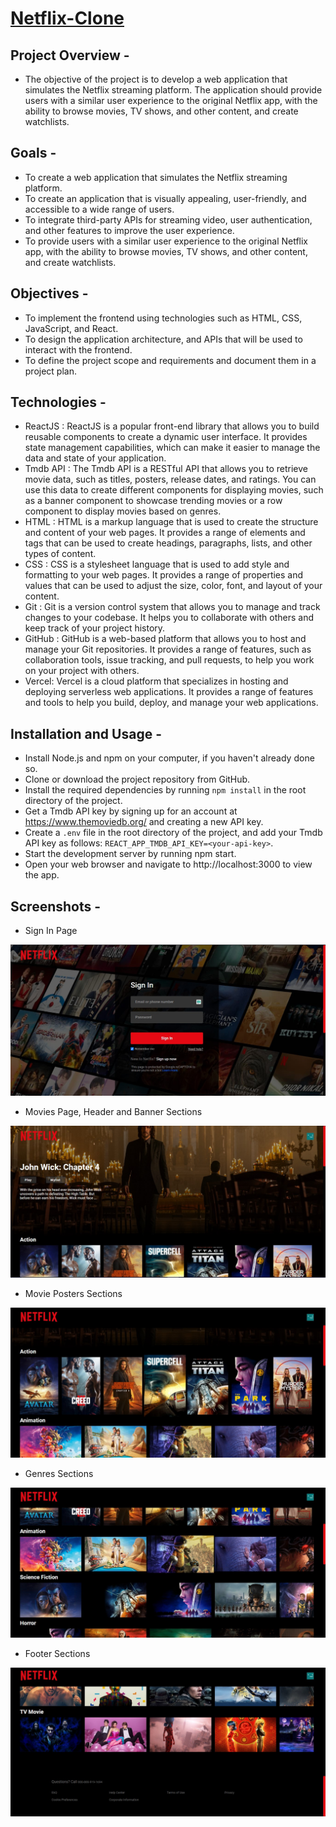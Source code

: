 # [Netflix-Clone](https://netflix-clone-brown-one.vercel.app/)

## Project Overview -
- The objective of the project is to develop a web application that simulates the Netflix streaming platform. The application should provide users with a similar user experience to the original Netflix app, with the ability to browse movies, TV shows, and other content, and create watchlists.

## Goals - 
- To create a web application that simulates the Netflix streaming platform.
- To create an application that is visually appealing, user-friendly, and accessible to a wide range of users.
- To integrate third-party APIs for streaming video, user authentication, and other features to improve the user experience.
- To provide users with a similar user experience to the original Netflix app, with the ability to browse movies, TV shows, and other content, and create watchlists.

## Objectives - 
- To implement the frontend using technologies such as HTML, CSS, JavaScript, and React.
- To design the application architecture, and APIs that will be used to interact with the frontend.
- To define the project scope and requirements and document them in a project plan.

## Technologies -
- ReactJS : ReactJS is a popular front-end library that allows you to build reusable components to create a dynamic user interface. It provides state management   capabilities, which can make it easier to manage the data and state of your application.
- Tmdb API : The Tmdb API is a RESTful API that allows you to retrieve movie data, such as titles, posters, release dates, and ratings. You can use this data to create different components for displaying movies, such as a banner component to showcase trending movies or a row component to display movies based on genres.
- HTML : HTML is a markup language that is used to create the structure and content of your web pages. It provides a range of elements and tags that can be used to create headings, paragraphs, lists, and other types of content.
- CSS : CSS is a stylesheet language that is used to add style and formatting to your web pages. It provides a range of properties and values that can be used to adjust the size, color, font, and layout of your content.
- Git : Git is a version control system that allows you to manage and track changes to your codebase. It helps you to collaborate with others and keep track of your project history.
- GitHub : GitHub is a web-based platform that allows you to host and manage your Git repositories. It provides a range of features, such as collaboration tools, issue tracking, and pull requests, to help you work on your project with others.
- Vercel: Vercel is a cloud platform that specializes in hosting and deploying serverless web applications. It provides a range of features and tools to help you build, deploy, and manage your web applications.

## Installation and Usage -
- Install Node.js and npm on your computer, if you haven't already done so.
- Clone or download the project repository from GitHub.
- Install the required dependencies by running `npm install` in the root directory of the project.
- Get a Tmdb API key by signing up for an account at https://www.themoviedb.org/ and creating a new API key.
- Create a `.env` file in the root directory of the project, and add your Tmdb API key as follows: `REACT_APP_TMDB_API_KEY=<your-api-key>`.
- Start the development server by running npm start.
- Open your web browser and navigate to http://localhost:3000 to view the app.

## Screenshots -
- Sign In Page

![Sign In Page](https://raw.githubusercontent.com/Alpha-santhosh/Netflix-Clone/main/src/Img/netflix-signin.jpg)

- Movies Page, Header and Banner Sections

![Movies Page, Header and Banner Sections](https://raw.githubusercontent.com/Alpha-santhosh/Netflix-Clone/main/src/Img/netflix-banner-img.jpg)

- Movie Posters Sections

![Movie Posters Sections](https://raw.githubusercontent.com/Alpha-santhosh/Netflix-Clone/main/src/Img/netflix-poster-row.jpg)

- Genres Sections

![Genres Sections](https://raw.githubusercontent.com/Alpha-santhosh/Netflix-Clone/main/src/Img/netflix-gener.jpg)

- Footer Sections

![Footer Sections](https://raw.githubusercontent.com/Alpha-santhosh/Netflix-Clone/main/src/Img/netflix-footer.jpg)

